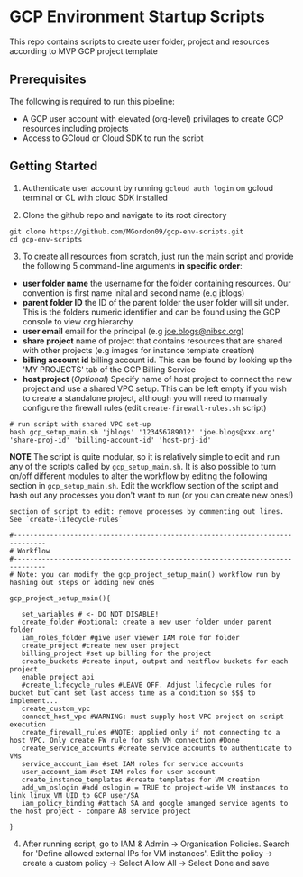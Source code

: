 # GCP Environment Startup Scripts

This repo contains scripts to create user folder, project and resources according to MVP GCP project template

## Prerequisites

The following is required to run this pipeline:
- A GCP user account with elevated (org-level) privilages to create GCP resources including projects
- Access to GCloud or Cloud SDK to run the script

## Getting Started

1. Authenticate user account by running `gcloud auth login` on gcloud terminal or CL with cloud SDK installed

2. Clone the github repo and navigate to its root directory

```
git clone https://github.com/MGordon09/gcp-env-scripts.git
cd gcp-env-scripts
```

3. To create all resources from scratch, just run the main script and provide the following 5 command-line arguments **in specific order**:

- **user folder name** the username for the folder containing resources. Our convention is first name inital and second name (e.g jblogs) 
- **parent folder ID** the ID of the parent folder the user folder will sit under. This is the folders numeric identifier and can be found using the GCP console to view org hierarchy
- **user email** email for the principal (e.g joe.blogs@nibsc.org) 
- **share project** name of project that contains resources that are shared with other projects (e.g images for instance template creation)
- **billing account id** billing account id. This can be found by looking up the 'MY PROJECTS' tab of the GCP Billing Service
- **host project** (*Optional*) Specify name of host project to connect the new project and use a shared VPC setup. This can be left empty if you wish to create a standalone project, although you will need to manually configure the firewall rules (edit `create-firewall-rules.sh` script)

```
# run script with shared VPC set-up
bash gcp_setup_main.sh 'jblogs' '123456789012' 'joe.blogs@xxx.org' 'share-proj-id' 'billing-account-id' 'host-prj-id'
```

**NOTE**
The script is quite modular, so it is relatively simple to edit and run any of the scripts called by `gcp_setup_main.sh`. It is also possible to turn on/off different modules to alter the workflow by editing the following section in `gcp_setup_main.sh`. 
Edit the workflow section of the script and hash out any processes you don't want to run (or you can create new ones!)

```
section of script to edit: remove processes by commenting out lines. See `create-lifecycle-rules`

#------------------------------------------------------------------------------
# Workflow
#------------------------------------------------------------------------------
# Note: you can modify the gcp_project_setup_main() workflow run by hashing out steps or adding new ones

gcp_project_setup_main(){
   
   set_variables # <- DO NOT DISABLE!
   create_folder #optional: create a new user folder under parent folder
   iam_roles_folder #give user viewer IAM role for folder
   create_project #create new user project
   billing_project #set up billing for the project
   create_buckets #create input, output and nextflow buckets for each project
   enable_project_api
   #create_lifecycle_rules #LEAVE OFF. Adjust lifecycle rules for bucket but cant set last access time as a condition so $$$ to implement...
   create_custom_vpc
   connect_host_vpc #WARNING: must supply host VPC project on script execution 
   create_firewall_rules #NOTE: applied only if not connecting to a host VPC. Only create FW rule for ssh VM connection #Done
   create_service_accounts #create service accounts to authenticate to VMs
   service_account_iam #set IAM roles for service accounts
   user_account_iam #set IAM roles for user account
   create_instance_templates #create templates for VM creation
   add_vm_oslogin #add oslogin = TRUE to project-wide VM instances to link linux VM UID to GCP user/SA  
   iam_policy_binding #attach SA and google amanged service agents to the host project - compare AB service project 

}
```


4. After running script, go to IAM & Admin -> Organisation Policies. Search for 'Define allowed external IPs for VM instances'. Edit the policy -> create a custom policy -> Select Allow All -> Select Done and save
